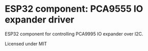 # ESP32 component: PCA9555 IO expander driver

ESP32 component for controlling PCA9995 IO expander over I2C.

Licensed under MIT
